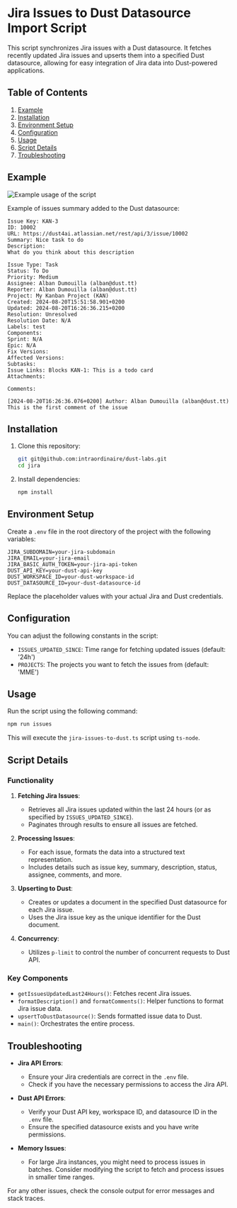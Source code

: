 # Jira Issues to Dust Datasource Import Script

This script synchronizes Jira issues with a Dust datasource. It fetches recently updated Jira issues and upserts them into a specified Dust datasource, allowing for easy integration of Jira data into Dust-powered applications.

## Table of Contents

1. [Example](#example)
2. [Installation](#installation)
3. [Environment Setup](#environment-setup)
4. [Configuration](#configuration)
5. [Usage](#usage)
6. [Script Details](#script-details)
7. [Troubleshooting](#troubleshooting)

## Example
![Example usage of the script](https://i.ibb.co/t8dtM0P/Screenshot-2024-08-20-at-16-40-32.png)

Example of issues summary added to the Dust datasource: 

```
Issue Key: KAN-3
ID: 10002
URL: https://dust4ai.atlassian.net/rest/api/3/issue/10002
Summary: Nice task to do
Description:
What do you think about this description

Issue Type: Task
Status: To Do
Priority: Medium
Assignee: Alban Dumouilla (alban@dust.tt)
Reporter: Alban Dumouilla (alban@dust.tt)
Project: My Kanban Project (KAN)
Created: 2024-08-20T15:51:58.901+0200
Updated: 2024-08-20T16:26:36.215+0200
Resolution: Unresolved
Resolution Date: N/A
Labels: test
Components: 
Sprint: N/A
Epic: N/A
Fix Versions: 
Affected Versions: 
Subtasks: 
Issue Links: Blocks KAN-1: This is a todo card
Attachments: 

Comments:

[2024-08-20T16:26:36.076+0200] Author: Alban Dumouilla (alban@dust.tt)
This is the first comment of the issue
```

## Installation

1. Clone this repository:
   ```bash
   git git@github.com:intraordinaire/dust-labs.git
   cd jira
   ```

2. Install dependencies:
   ```bash
   npm install
   ```

## Environment Setup

Create a `.env` file in the root directory of the project with the following variables:

```
JIRA_SUBDOMAIN=your-jira-subdomain
JIRA_EMAIL=your-jira-email
JIRA_BASIC_AUTH_TOKEN=your-jira-api-token
DUST_API_KEY=your-dust-api-key
DUST_WORKSPACE_ID=your-dust-workspace-id
DUST_DATASOURCE_ID=your-dust-datasource-id
```

Replace the placeholder values with your actual Jira and Dust credentials.

## Configuration

You can adjust the following constants in the script:

- `ISSUES_UPDATED_SINCE`: Time range for fetching updated issues (default: '24h')
- `PROJECTS`: The projects you want to fetch the issues from (default: 'MME')

## Usage

Run the script using the following command:

```bash
npm run issues
```

This will execute the `jira-issues-to-dust.ts` script using `ts-node`.

## Script Details

### Functionality

1. **Fetching Jira Issues**: 
   - Retrieves all Jira issues updated within the last 24 hours (or as specified by `ISSUES_UPDATED_SINCE`).
   - Paginates through results to ensure all issues are fetched.

2. **Processing Issues**:
   - For each issue, formats the data into a structured text representation.
   - Includes details such as issue key, summary, description, status, assignee, comments, and more.

3. **Upserting to Dust**:
   - Creates or updates a document in the specified Dust datasource for each Jira issue.
   - Uses the Jira issue key as the unique identifier for the Dust document.

4. **Concurrency**:
   - Utilizes `p-limit` to control the number of concurrent requests to Dust API.

### Key Components

- `getIssuesUpdatedLast24Hours()`: Fetches recent Jira issues.
- `formatDescription()` and `formatComments()`: Helper functions to format Jira issue data.
- `upsertToDustDatasource()`: Sends formatted issue data to Dust.
- `main()`: Orchestrates the entire process.

## Troubleshooting

- **Jira API Errors**: 
  - Ensure your Jira credentials are correct in the `.env` file.
  - Check if you have the necessary permissions to access the Jira API.

- **Dust API Errors**:
  - Verify your Dust API key, workspace ID, and datasource ID in the `.env` file.
  - Ensure the specified datasource exists and you have write permissions.

- **Memory Issues**:
  - For large Jira instances, you might need to process issues in batches. Consider modifying the script to fetch and process issues in smaller time ranges.

For any other issues, check the console output for error messages and stack traces.
